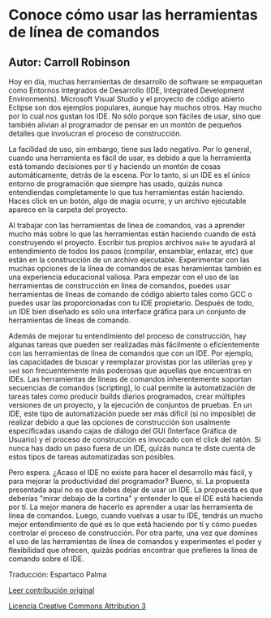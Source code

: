 Conoce cómo usar las herramientas de línea de comandos
===================
Autor: Carroll Robinson
-------------------

Hoy en día, muchas herramientas de desarrollo de software se empaquetan como Entornos Integrados de Desarrollo (IDE, Integrated Development Environments). Microsoft Visual Studio y el proyecto de código abierto Eclipse son dos ejemplos populares, aunque hay muchos otros. Hay mucho por lo cual nos gustan los IDE. No sólo porque son fáciles de usar, sino que también alivian al programador de pensar en un montón de pequeños detalles que involucran el proceso de construcción.

La facilidad de uso, sin embargo, tiene sus lado negativo. Por lo general, cuando una herramienta es fácil de usar, es debido a que la herramienta está tomando decisiones por tí y haciendo un montón de cosas automáticamente, detrás de la escena. Por lo tanto, si un IDE es el único entorno de programación que siempre has usado, quizás nunca entendiendas completamente lo que tus herramientas están haciendo. Haces click en un botón, algo de magia ocurre, y un archivo ejecutable aparece en la carpeta del proyecto.

Al trabajar con las herramientas de línea de comandos, vas a aprender mucho más sobre lo que las herramientas están haciendo cuando de está construyendo el proyecto. Escribir tus propios archivos `make` te ayudará al entendimiento de todos los pasos (compilar, ensamblar, enlazar, etc) que están en la construcción de un archivo ejecutable. Experimentar con las muchas opciones de la línea de comandos de esas heramientas también es una experiencia educacional valiosa. Para empezar con el uso de las herramientas de construcción en línea de comandos, puedes usar herramientas de líneas de comando de código abierto tales como GCC o puedes usar las proporcionadas con tu IDE propietario. Después de todo, un IDE bien diseñado es sólo una interface gráfica para un conjunto de herramientas de líneas de comando.

Además de mejorar tu entendimiento del proceso de construcción, hay algunas tareas que pueden ser realizadas más fácilmente o  eficientemente con las herramientas de línea de comandos que con un IDE. Por ejemplo, las capacidades de buscar y reemplazar provistas por las utilerías `grep` y `sed` son frecuentemente más poderosas que aquellas que encuentras en IDEs. Las herramientas de líneas de comandos inherentemente soportan secuencias de comandos (scripting), lo cuál permite la automatización de tareas tales como producir builds diarios programados, crear múltiples versiones de un proyecto, y la ejecución de conjuntos de pruebas. En un IDE, este tipo de automatización puede ser más difícil (si no imposible) de realizar debido a que las opciones de construcción śon usalmente especificadas usando cajas de diálogo del GUI (Interface Gráfica de Usuario) y el proceso de construcción es invocado con el click del ratón. Si nunca has dado un paso fuera de un IDE, quizás nunca te diste cuenta de estos tipos de tareas automatizadas son posibles.

Pero espera. ¿Acaso el IDE no existe para hacer el desarrollo más fácil, y para mejorar la productividad del programador? Bueno, sí. La propuesta presentada aquí no es que debes dejar de usar un IDE. La propuesta es que deberías "mirar debajo de la cortina" y entender lo que el IDE está haciendo por tí. La mejor manera de hacerlo es aprender a usar las herramienta de línea de comandos. Luego, cuando vuelvas a usar tu IDE, tendrás un mucho mejor entendimiento de qué es lo que está haciendo por tí y cómo puedes controlar el proceso de construcción. Por otra parte, una vez que domines el uso de las herramientas de línea de comandos y experimentes el poder y flexibilidad que ofrecen, quizás podrías encontrar que prefieres la línea de comando sobre el IDE.


Traducción: Espartaco Palma

[Leer contribución original](http://programmer.97things.oreilly.com/wiki/index.php/Know_How_to_Use_Command-line_Tools)

[Licencia Creative Commons Attribution 3](http://creativecommons.org/licenses/by/3.0/us/deed.es)
